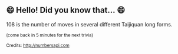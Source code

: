 ## 😄 Hello! Did you know that... 😄
108 is the number of moves in several different Taijiquan long forms.

<sup>(come back in 5 minutes for the next trivia)</sup>


<sup>Credits: http://numbersapi.com</sup>
